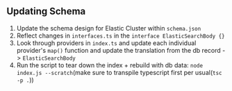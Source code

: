 ## Updating Schema

1. Update the schema design for Elastic Cluster within `schema.json`
2. Reflect changes in `interfaces.ts` in the `interface ElasticSearchBody {}`
3. Look through providers in `index.ts` and update each individual provider's `map()` function and update the
   translation from the db record -> `ElasticSearchBody`
4. Run the script to tear down the index + rebuild with db data: `node index.js --scratch`(make sure to transpile
   typescript first per usual(`tsc -p .`))